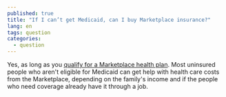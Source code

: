 ```yaml
---
published: true
title: "If I can’t get Medicaid, can I buy Marketplace insurance?"
lang: en
tags: question
categories:
  - question
---
```


Yes, as long as you [qualify for a Marketplace health plan](/am-i-eligible-for-coverage-in-the-marketplace). Most uninsured people who aren't eligible for Medicaid can get help with health care costs from the Marketplace, depending on the family's income and if the people who need coverage already have it through a job.

